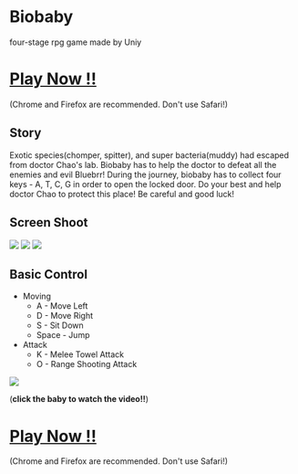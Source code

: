 # Biobaby
four-stage rpg game made by Uniy

# [Play Now !!](biobaby.kuanhao_chao.nctu.me)
(Chrome and Firefox are recommended. Don't use Safari!)

## Story
Exotic species(chomper, spitter), and super bacteria(muddy) had escaped from doctor Chao's lab. Biobaby has to help the doctor to defeat all the enemies and evil Bluebrr! During the journey, biobaby has to collect four keys - A, T, C, G in order to open the locked door. Do your best and help doctor Chao to protect this place! Be careful and good luck!

## Screen Shoot
![](https://i.imgur.com/R5ooJfa.jpg)
![](https://i.imgur.com/rMG4QI3.jpg)
![](https://i.imgur.com/O7Fiv5C.jpg)

## Basic Control
* Moving
  * A - Move Left
  * D - Move Right
  * S - Sit Down
  * Space - Jump
* Attack
  * K - Melee Towel Attack
  * O - Range Shooting Attack
  
[![](https://i.imgur.com/fTeR5qF.png)](https://www.youtube.com/watch?v=L4wPfSFFKYY)

(**click the baby to watch the video!!**)

# [Play Now !!](biobaby.kuanhao_chao.nctu.me)
(Chrome and Firefox are recommended. Don't use Safari!)
